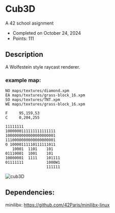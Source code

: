 # Cub3D


A 42 school asignment
- Completed on October 24, 2024
- Points: 111

## Description
A Wolfestein style raycast renderer.

### example map:
```
NO maps/textures/diamond.xpm
EA maps/textures/grass-block_16.xpm
SO maps/textures/TNT.xpm
WE maps/textures/grass-block_16.xpm

F     95,159,53
C     0,204,255

11111111
1000000111111111111111
1000000000000000000001
1110000000000000000001
0 10000111110111111011
   10001  1101    101  
01110001  1001    101
10000001  1111    101111
01111111          1000W1
                  111111
```


![cub3D](https://github.com/user-attachments/assets/82f0b154-6108-4499-b9c8-ad9c5851e61c)

## Dependencies:
minilibx: https://github.com/42Paris/minilibx-linux
